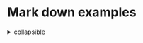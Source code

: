 # Mark down examples
<details>
  <summary>
      collapsible
  </summary>
  
  Use br for new lines.<br>
  You can insert code snippets.
  ```bash
  git pull
  ```
  
  ```bash
  git pull
  ```
</details>
